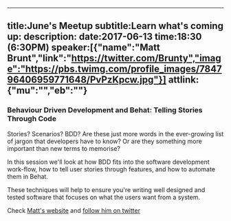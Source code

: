 ----
title:June's Meetup
subtitle:Learn what's coming up:
description:
date:2017-06-13
time:18:30 (6:30PM)
speaker:[{"name":"Matt Brunt","link":"https://twitter.com/Brunty","image":"https://pbs.twimg.com/profile_images/784796406959771648/PvPzKpcw.jpg"}]
attlink:{"mu":"","eb":""}
----

### Behaviour Driven Development and Behat: Telling Stories Through Code

Stories? Scenarios? BDD? Are these just more words in the ever-growing list of jargon that 
developers have to know? Or are they something more important than new terms to memorise?  

In this session we'll look at how BDD fits into the software development work-flow, 
how to tell user stories through features, and how to automate them in Behat.  

These techniques will help to ensure you're writing well designed and tested software that 
focuses on what the users want from a system.

Check [Matt's website][1] and [follow him on twitter][2]

[1]: https://mfyu.co.uk
[2]: https://twitter.com/Brunty
